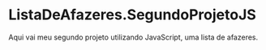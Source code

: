 # ListaDeAfazeres.SegundoProjetoJS
Aqui vai meu segundo projeto utilizando JavaScript, uma lista de afazeres.
